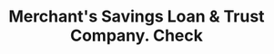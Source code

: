 ---
doi: 10.7916/D8V99M33
date_other: '1880'
date_other_textual: 1880-1889
form: printed ephemera
genre:
- Checks (bank checks)
name:
- Merchant's Savings Loan & Trust Company
object_in_context_url: https://biggert.cul.columbia.edu/items/view/ave_biggert_00222
subject_hierarchical_geographic:
- Chicago, Illinois, United States
subject_name:
- Merchant's Savings Loan & Trust Company
title: Merchant's Savings Loan & Trust Company. Check
sort_title: Merchant's Savings Loan & Trust Company. Check
call_number: ave_biggert_00222
coordinates:
- 41.83694444444445,-87.68472222222222
pid: ave_biggert_00222
identifiers: ave_biggert_00222
thumbnail: https://derivativo-3.library.columbia.edu/iiif/2/ldpd:345006/full/!256,256/0/native.jpg
permalink: /biggert/ave_biggert_00222/
layout: iiif-image-page
---